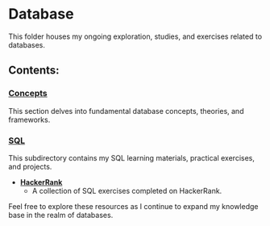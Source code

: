 # Database

This folder houses my ongoing exploration, studies, and exercises related to databases.

## Contents:

### [Concepts](https://github.com/kayckdelfino/public_knowledge_base/tree/main/Database/Concepts)

This section delves into fundamental database concepts, theories, and frameworks.

### [SQL](https://github.com/kayckdelfino/public_knowledge_base/tree/main/Database/SQL)

This subdirectory contains my SQL learning materials, practical exercises, and projects. 

- **[HackerRank](https://github.com/kayckdelfino/public_knowledge_base/tree/main/Database/SQL/HackerRank)**
  - A collection of SQL exercises completed on HackerRank.

Feel free to explore these resources as I continue to expand my knowledge base in the realm of databases.